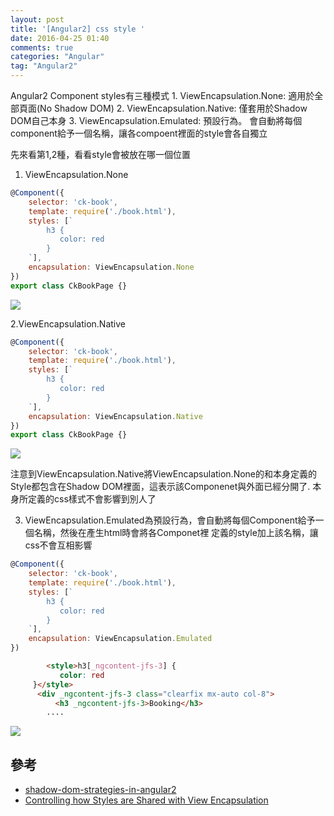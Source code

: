 ```yaml
---
layout: post
title: '[Angular2] css style '
date: 2016-04-25 01:40
comments: true
categories: "Angular"
tag: "Angular2"
---
```

Angular2 Component styles有三種模式
    1. ViewEncapsulation.None: 適用於全部頁面(No Shadow DOM)
    2. ViewEncapsulation.Native: 僅套用於Shadow DOM自己本身
    3. ViewEncapsulation.Emulated: 預設行為。 會自動將每個component給予一個名稱，讓各compoent裡面的style會各自獨立
    
先來看第1,2種，看看style會被放在哪一個位置
1. ViewEncapsulation.None

```js
@Component({
    selector: 'ck-book',
    template: require('./book.html'),
    styles: [`
        h3 {
           color: red
        }
    `],
    encapsulation: ViewEncapsulation.None
})
export class CkBookPage {}
```

![](https://farm2.staticflickr.com/1645/26627939205_43b19d3144_o.png)

2.ViewEncapsulation.Native

```js
@Component({
    selector: 'ck-book',
    template: require('./book.html'),
    styles: [`
        h3 {
           color: red
        }
    `],
    encapsulation: ViewEncapsulation.Native
})
export class CkBookPage {}
```

![](https://farm2.staticflickr.com/1453/26022315254_564ea8044a_o.png)

注意到ViewEncapsulation.Native將ViewEncapsulation.None的和本身定義的Style都包含在Shadow DOM裡面，這表示該Componenet與外面已經分開了. 本身所定義的css樣式不會影響到別人了

3.  ViewEncapsulation.Emulated為預設行為，會自動將每個Component給予一個名稱，然後在產生html時會將各Componet裡
定義的style加上該名稱，讓css不會互相影響

```js
@Component({
    selector: 'ck-book',
    template: require('./book.html'),
    styles: [`
        h3 {
           color: red
        }
    `],
    encapsulation: ViewEncapsulation.Emulated
})
```
```html
		<style>h3[_ngcontent-jfs-3] {
           color: red
     }</style>
      <div _ngcontent-jfs-3 class="clearfix mx-auto col-8">
          <h3 _ngcontent-jfs-3>Booking</h3>
  		....
```

![](https://farm2.staticflickr.com/1489/26534950052_6d97a87c71_o.png)

## 參考
- [shadow-dom-strategies-in-angular2](http://blog.thoughtram.io/angular/2015/06/29/shadow-dom-strategies-in-angular2.html)
- [Controlling how Styles are Shared with View Encapsulation](https://egghead.io/lessons/angular-2-controlling-how-styles-are-shared-with-view-encapsulation)
